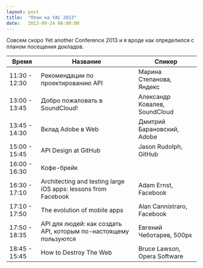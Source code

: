 ```yaml
---
layout: post
title:  "План на YAC 2013"
date:   2013-09-24 08:00:00
---
```


Совсем скоро Yet another Conference 2013 и я вроде как определился с планом посещения докладов.

Время         | Название                                                           | Спикер                        
------------- | ------------------------------------------------------------------ | ----------------------------- 
11:30 - 12:30 | Рекомендации по проектированию API                                 | Марина Степанова, Яндекс      
13:00 - 13:45 | Добро пожаловать в SoundCloud!                                     | Александр Ковалев, SoundСloud 
13:45 - 14:30 | Вклад Adobe в Web                                                  | Дмитрий Барановский, Adobe    
15:00 - 15:45 | API Design at GitHub                                               | Jason Rudolph, GitHub         
16:00 - 16:30 | Кофе-брейк                                                         |                               
16:30 - 17:10 | Architecting and testing large iOS apps: lessons from Facebook     | Adam Ernst, Facebook          
17:10 - 17:50 | The evolution of mobile apps                                       | Alan Cannistraro, Facebook    
17:50 - 18:35 | API для людей: как создать API, которым по-настоящему пользуются   | Евгений Чеботарев, 500px      
18:45 - 15:45 | How to Destroy The Web                                             | Bruce Lawson, Opera Software  
